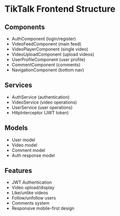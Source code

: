 # TikTalk Frontend Structure

## Components
- AuthComponent (login/register)
- VideoFeedComponent (main feed)
- VideoPlayerComponent (single video)
- VideoUploadComponent (upload videos)
- UserProfileComponent (user profile)
- CommentComponent (comments)
- NavigationComponent (bottom nav)

## Services
- AuthService (authentication)
- VideoService (video operations)
- UserService (user operations)
- HttpInterceptor (JWT token)

## Models
- User model
- Video model
- Comment model
- Auth response model

## Features
- JWT Authentication
- Video upload/display
- Like/unlike videos
- Follow/unfollow users
- Comments system
- Responsive mobile-first design